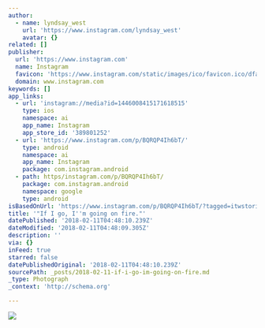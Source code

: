 ```yaml
---
author:
  - name: lyndsay_west
    url: 'https://www.instagram.com/lyndsay_west'
    avatar: {}
related: []
publisher:
  url: 'https://www.instagram.com'
  name: Instagram
  favicon: 'https://www.instagram.com/static/images/ico/favicon.ico/dfa85bb1fd63.ico'
  domain: www.instagram.com
keywords: []
app_links:
  - url: 'instagram://media?id=1446008415171618515'
    type: ios
    namespace: ai
    app_name: Instagram
    app_store_id: '389801252'
  - url: 'https://www.instagram.com/p/BQRQP4Ih6bT/'
    type: android
    namespace: ai
    app_name: Instagram
    package: com.instagram.android
  - path: https/instagram.com/p/BQRQP4Ih6bT/
    package: com.instagram.android
    namespace: google
    type: android
isBasedOnUrl: 'https://www.instagram.com/p/BQRQP4Ih6bT/?tagged=itwstories'
title: '"If I go, I''m going on fire."'
datePublished: '2018-02-11T04:48:10.239Z'
dateModified: '2018-02-11T04:48:09.305Z'
description: ''
via: {}
inFeed: true
starred: false
datePublishedOriginal: '2018-02-11T04:48:10.239Z'
sourcePath: _posts/2018-02-11-if-i-go-im-going-on-fire.md
_type: Photograph
_context: 'http://schema.org'

---
```

![](https://scontent-iad3-1.cdninstagram.com/vp/298c1b3debb9f9c5c1ca9b936f5f1c49/5B1CABD2/t51.2885-15/e35/14723722_1407216259319381_4299985166421458944_n.jpg)